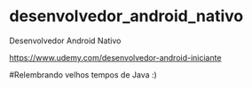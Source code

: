 # desenvolvedor_android_nativo
Desenvolvedor Android Nativo 


https://www.udemy.com/desenvolvedor-android-iniciante


#Relembrando velhos tempos de Java :)

